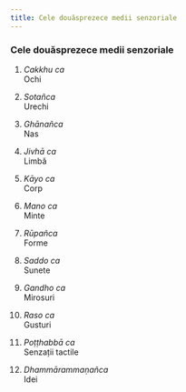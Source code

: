 ```yaml
---
title: Cele douăsprezece medii senzoriale
---
```


### Cele douăsprezece medii senzoriale

1. *Cakkhu ca*  
Ochi  

2. *Sotañca*  
Urechi  

3. *Ghānañca*  
Nas  

4. *Jivhā ca*  
Limbă  

5. *Kāyo ca*  
Corp  

6. *Mano ca*  
Minte  

7. *Rūpañca*  
Forme  

8. *Saddo ca*  
Sunete  

9. *Gandho ca*  
Mirosuri  

10. *Raso ca*  
Gusturi  

11. *Poṭṭhabbā ca*  
Senzații tactile  

12. *Dhammārammaṇañca*  
Idei  

